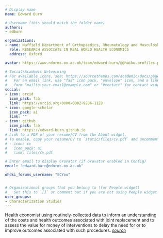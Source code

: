 ```yaml
---
# Display name
name: Edward Burn

# Username (this should match the folder name)
authors:
- edburn

organizations:
- name: Nuffield Department of Orthopaedics, Rheumatology and Musculoskeletal Sciences
  role: RESEARCH ASSOCIATE IN REAL WORLD HEALTH ECONOMICS
  address: Oxford

avatar: https://www.ndorms.ox.ac.uk/team/edward-burn/@@haiku.profiles.portrait/8fbaee61a0be4f4dbc4f7cd361fefc36/@@images/image/w1140?0b96c712-7e43-4cb0-88aa-978da3d0c115

# Social/Academic Networking
# For available icons, see: https://sourcethemes.com/academic/docs/page-builder/#icons
#   For an email link, use "fas" icon pack, "envelope" icon, and a link in the
#   form "mailto:your-email@example.com" or "#contact" for contact widget.
social:
- icon: orcid
  icon_pack: fab
  link: https://orcid.org/0000-0002-9286-1128
- icon: google-scholar
  icon_pack: ai
  link: ""
- icon: github
  icon_pack: fab
  link: https://edward-burn.github.io
# Link to a PDF of your resume/CV from the About widget.
# To enable, copy your resume/CV to `static/files/cv.pdf` and uncomment the lines below.
# - icon: cv
#   icon_pack: ai
#   link: files/cv.pdf

# Enter email to display Gravatar (if Gravatar enabled in Config)
email: "edward.burn@ndorms.ox.ac.uk"

ohdsi_forums_username: "SCYou"


# Organizational groups that you belong to (for People widget)
#   Set this to `[]` or comment out if you are not using People widget.
user_groups:
- Characterization Studies
---
```


Health economist using routinely-collected data to inform an understanding of the costs and health outcomes associated with joint replacement and to assess the value for money of interventions to delay the need for or to improve outcomes associated with such procedures. [_source_](https://www.ndorms.ox.ac.uk/team/edward-burn)
